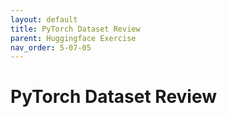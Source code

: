 ```yaml
---
layout: default
title: PyTorch Dataset Review
parent: Huggingface Exercise
nav_order: 5-07-05
---
```


# PyTorch Dataset Review

